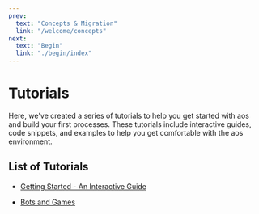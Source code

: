 ```yaml
---
prev:
  text: "Concepts & Migration"
  link: "/welcome/concepts"
next:
  text: "Begin"
  link: "./begin/index"
---
```


# Tutorials

Here, we've created a series of tutorials to help you get started with aos and build your first processes. These tutorials include interactive guides, code snippets, and examples to help you get comfortable with the aos environment.

## List of Tutorials

- [Getting Started - An Interactive Guide](begin/index)

- [Bots and Games](bots-and-games/index)
